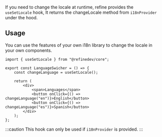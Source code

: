 If you need to change the locale at runtime, refine provides the `useSetLocale` hook, It returns the changeLocale method from `i18nProvider` under the hood.

## Usage

You can use the features of your own i18n library to change the locale in your own components.

```tsx 
import { useSetLocale } from "@refinedev/core";

export const LanguageSwicher = () => {
    const changeLanguage = useSetLocale();

    return (
        <div>
            <span>Languages</span>
            <button onClick={() => changeLanguage("en")}>English</button>
            <button onClick={() => changeLanguage("es")}>Spanish</button>
        </div>
    );
};
```

:::caution
This hook can only be used if `i18nProvider` is provided.
:::
